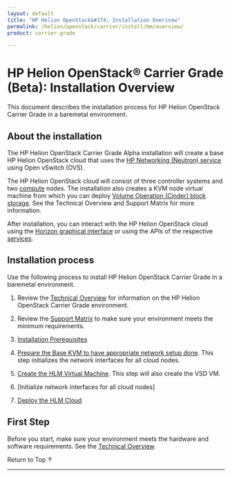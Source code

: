 ```yaml
---
layout: default
title: "HP Helion OpenStack&#174; Installation Overivew"
permalink: /helion/openstack/carrier/install/bm/overview/
product: carrier-grade

---
```

<!--UNDER REVISION-->


<script>

function PageRefresh {
onLoad="window.refresh"
}

PageRefresh();

</script>

# HP Helion OpenStack&#174; Carrier Grade (Beta): Installation Overview

This document describes the installation process for HP Helion OpenStack Carrier Grade in a baremetal environment. 
## About the installation 

The HP Helion OpenStack Carrier Grade Alpha installation will create a base HP Helion OpenStack cloud that uses the [HP Networking (Neutron) service](/helion/openstack/carrier/services/networking/overview/) using Open vSwitch (OVS). 

The HP Helion OpenStack cloud will consist of three controller systems and two [compute](/helion/openstack/carrier/services/compute/overview/) nodes. The installation also creates a KVM node virtual machine from which you can deploy [Volume Operation (Cinder) block storage](/helion/openstack/carrier/services/volume/overview/). See the Technical Overview and Support Matrix for more information.

After installation, you can interact with the HP Helion OpenStack cloud using the [Horizon graphical interface](/helion/openstack/carrier/services/horizon/overview/) or using the APIs of the respective [services](/helion/openstack/carrier/services/overview/). 

## Installation process

Use the following process to install HP Helion OpenStack Carrier Grade in a baremetal environment. 

1. Review the [Technical Overview](/helion/openstack/carrier/technical-overview/) for information on the HP Helion OpenStack Carrier Grade environment.

2. Review the [Support Matrix](/helion/openstack/carrier/support-matrix/) to make sure your environment meets the minimum requirements.

3. [Installation Prerequisites](/helion/openstack/carrier/install/prereqs/)

4. [Prepare the Base KVM to have appropriate network setup done](/helion/openstack/carrier/install/bm/network/prepare/). This step initializes the network interfaces for all cloud nodes.

5. [Create the HLM Virtual Machine](/helion/openstack/carrier/install/bm/hlm-vm/). This step will also create the VSD VM.

6. [Initialize network interfaces for all cloud nodes]

7. [Deploy the HLM Cloud](/helion/openstack/carrier/install/bm/hlm-cloud/)

## First Step ##

Before you start, make sure your environment meets the hardware and software requirements. See the [Technical Overview](/helion/openstack/carrier/technical-overview/).

<a href="#top" style="padding:14px 0px 14px 0px; text-decoration: none;"> Return to Top &#8593; </a>
 
----
